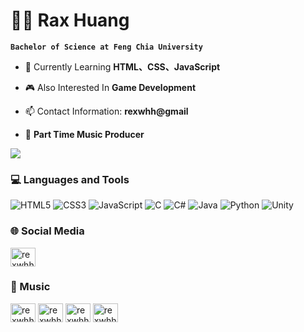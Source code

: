 # 👨‍💻 Rax Huang
**`Bachelor of Science at Feng Chia University`**

- 📖 Currently Learning **HTML、CSS、JavaScript**
  
- 🎮 Also Interested In **Game Development**

- 📫 Contact Information: **rexwhh@gmail**

- 🎹 **Part Time Music Producer**

![](https://github-readme-stats.vercel.app/api?username=rexwhh&theme=one_dark_pro&hide_border=false&include_all_commits=false&count_private=false)<br/>

### 💻 Languages and Tools
![HTML5](https://img.shields.io/badge/html5-%23E34F26.svg?style=for-the-badge&logo=html5&logoColor=white) ![CSS3](https://img.shields.io/badge/css3-%231572B6.svg?style=for-the-badge&logo=css3&logoColor=white) ![JavaScript](https://img.shields.io/badge/javascript-%23323330.svg?style=for-the-badge&logo=javascript&logoColor=%23F7DF1E) ![C](https://img.shields.io/badge/c-%2300599C.svg?style=for-the-badge&logo=c&logoColor=white) ![C#](https://img.shields.io/badge/c%23-%23239120.svg?style=for-the-badge&logo=csharp&logoColor=white) ![Java](https://img.shields.io/badge/java-%23ED8B00.svg?style=for-the-badge&logo=openjdk&logoColor=white) ![Python](https://img.shields.io/badge/python-3670A0?style=for-the-badge&logo=python&logoColor=ffdd54) ![Unity](https://img.shields.io/badge/unity-%23000000.svg?style=for-the-badge&logo=unity&logoColor=white)

### 🌐 Social Media
<p align="left">
  <a href="https://instagram.com/rexwhh" target="blank"><img align="center" src="https://raw.githubusercontent.com/rahuldkjain/github-profile-readme-generator/master/src/images/icons/Social/instagram.svg"     alt="rexwhh" height="30" width="40" /></a>
</p>

### 🎵 Music
<p align="left">
  <a href="https://soundcloud.com/laegseu" target="blank"><img align="center" src="https://raw.githubusercontent.com/rahuldkjain/github-profile-readme-generator/master/src/images/icons/Social/soundcloud.svg"     alt="rexwhh" height="30" width="40" /></a>
  <a href="https://youtube.com/@laegseu" target="blank"><img align="center" src="https://raw.githubusercontent.com/rahuldkjain/github-profile-readme-generator/master/src/images/icons/Social/youtube.svg"     alt="rexwhh" height="30" width="40" /></a>
  <a href="https://instagram.com/laegseu" target="blank"><img align="center" src="https://raw.githubusercontent.com/rahuldkjain/github-profile-readme-generator/master/src/images/icons/Social/instagram.svg"     alt="rexwhh" height="30" width="40" /></a>
  <a href="https://twitter.com/imlaegseu" target="blank"><img align="center" src="https://raw.githubusercontent.com/rahuldkjain/github-profile-readme-generator/master/src/images/icons/Social/twitter.svg"     alt="rexwhh" height="30" width="40" /></a>
  </p>
